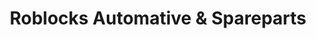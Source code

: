 ---
title: "Roblocks Automative & Spareparts"
url: /koronadal-city/roblocks-automative-and-spareparts/
shop: car parts
---